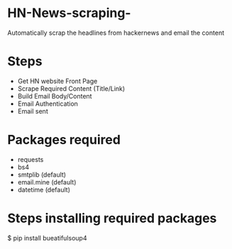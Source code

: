 # HN-News-scraping-
Automatically scrap the headlines from hackernews and email the content 

# Steps
- Get HN website Front Page
- Scrape Required Content (Title/Link)
- Build Email Body/Content
- Email Authentication 
- Email sent 

# Packages required
- requests
- bs4
- smtplib (default)
- email.mine (default)
- datetime (default)

# Steps installing required packages 
$ pip install bueatifulsoup4 